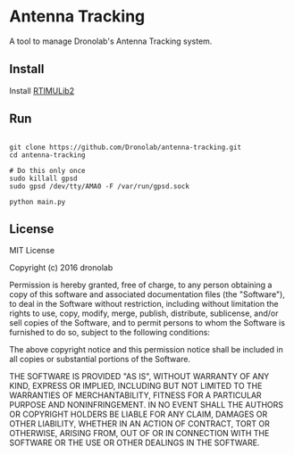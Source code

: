 # Antenna Tracking
A tool to manage Dronolab's Antenna Tracking system.

## Install

Install [RTIMULib2](https://github.com/richardstechnotes/RTIMULib2)

## Run
```shell

git clone https://github.com/Dronolab/antenna-tracking.git
cd antenna-tracking

# Do this only once
sudo killall gpsd
sudo gpsd /dev/tty/AMA0 -F /var/run/gpsd.sock

python main.py

```

## License

MIT License

Copyright (c) 2016 dronolab

Permission is hereby granted, free of charge, to any person obtaining a copy
of this software and associated documentation files (the "Software"), to deal
in the Software without restriction, including without limitation the rights
to use, copy, modify, merge, publish, distribute, sublicense, and/or sell
copies of the Software, and to permit persons to whom the Software is
furnished to do so, subject to the following conditions:

The above copyright notice and this permission notice shall be included in all
copies or substantial portions of the Software.

THE SOFTWARE IS PROVIDED "AS IS", WITHOUT WARRANTY OF ANY KIND, EXPRESS OR
IMPLIED, INCLUDING BUT NOT LIMITED TO THE WARRANTIES OF MERCHANTABILITY,
FITNESS FOR A PARTICULAR PURPOSE AND NONINFRINGEMENT. IN NO EVENT SHALL THE
AUTHORS OR COPYRIGHT HOLDERS BE LIABLE FOR ANY CLAIM, DAMAGES OR OTHER
LIABILITY, WHETHER IN AN ACTION OF CONTRACT, TORT OR OTHERWISE, ARISING FROM,
OUT OF OR IN CONNECTION WITH THE SOFTWARE OR THE USE OR OTHER DEALINGS IN THE
SOFTWARE.
